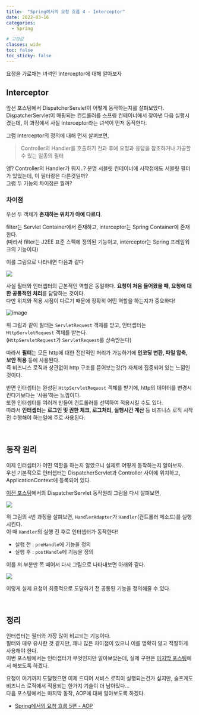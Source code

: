 ```yaml
---
title:  "Spring에서의 요청 흐름 4 - Interceptor"
date: 2022-03-16
categories: 
  - Spring

# 고정값
classes: wide
toc: false
toc_sticky: false
---
```


요청을 가로채는 녀석인 Interceptor에 대해 알아보자

## Interceptor

앞선 포스팅에서 DispatcherServlet이 어떻게 동작하는지를 살펴보았다.   
DispatcherServlet이 매핑되는 컨트롤러를 스프링 컨테이너에서 찾아낸 다음 실행시켰는데, 이 과정에서 사실 Interceptor라는 녀석이 먼저 동작한다.

그럼 Interceptor의 정의에 대해 먼저 살펴보면,

> Controller의 Handler를 호출하기 전과 후에 요청과 응답을 참조하거나 가공할 수 있는 일종의 필터

엥? Controller의 Handler가 뭐지..? 분명 서블릿 컨테이너에 시작점에도 서블릿 필터가 있었는데, 이 필터랑은 다른것일까?   
그럼 두 기능의 차이점은 뭘까?   

### 차이점

우선 두 객체가 **존재하는 위치가 아예 다르다**.   

filter는 Servlet Container에서 존재하고, interceptor는 Spring Container에 존재한다.   
(따라서 filter는 J2EE 표준 스펙에 정의된 기능이고, interceptor는 Spring 프레임워크의 기능이다)   

이를 그림으로 나타내면 다음과 같다   

![](https://user-images.githubusercontent.com/71180414/158568686-3dbace05-e7c7-42f2-b5bd-7db6270e498f.png)

사실 필터와 인터셉터의 근본적인 역할은 동일하다. **요청이 처음 들어왔을 때, 요청에 대한 공통적인 처리**를 담당하는 것이다.    
다만 위치와 적용 시점이 다르기 때문에 정확히 어떤 역할을 하는지가 중요하다!

![image](https://user-images.githubusercontent.com/71180414/158570449-5242fbf6-8413-4e4d-a166-3fc4ea011c20.png)

위 그림과 같이 필터는 `ServletRequest` 객체를 받고, 인터셉터는 `HttpServletRequest` 객체를 받는다.   
(`HttpServletRequest`가 `ServletRequest`를 상속받는다)

따라서 **필터**는 모든 http에 대한 전반적인 처리가 가능하기에 **인코딩 변환, 파일 압축, 보안 적용** 등에 사용된다.   
즉 비즈니스 로직과 상관없이 http 구조를 뜯어보는것(?) 자체에 집중되어 있는 느낌인 것이다.    

반면 인터셉터는 완성된 `HttpServletRequest` 객체를 받기에, http의 데이터를 변경시킨다기보다는 '사용'하는 느낌이다.   
또한 인터셉터를 여러개 만들어 컨트롤러를 선택하여 적용시킬 수도 있다.   
따라서 **인터셉터**는 **로그인 및 권한 체크, 로그처리, 실행시간 계산** 등 비즈니스 로직 시작 전 수행해야 하는일에 주로 사용된다.

<br>

## 동작 원리

이제 인터셉터가 어떤 역할을 하는지 알았으니 실제로 어떻게 동작하는지 알아보자.   
우선 기본적으로 인터셉터는 DispatcherServlet과 Controller 사이에 위치하고, ApplicationContext에 등록되어 있다.

[이전 포스팅](/spring/4)에서의 DispatcherServlet 동작원리 그림을 다시 살펴보면,

![](https://user-images.githubusercontent.com/71180414/131516025-523a4b53-f8cd-49ad-8160-6e52908ab2b9.png)

위 그림의 `4`번 과정을 살펴보면, `HandlerAdapter`가 `Handler`(컨트롤러 메소드)를 실행시킨다.   
이 때 `Handler`의 실행 전 후로 인터셉터가 동작한다!   

- 실행 전 : `preHandle`에 기능을 정의
- 실행 후 : `postHandle`에 기능을 정의

이를 저 부분만 똑 떼어서 다시 그림으로 나타내보면 아래와 같다.

![](https://user-images.githubusercontent.com/71180414/158590777-d50cf05b-264c-427f-9ab5-8140fc8a331b.png)

이렇게 실제 요청이 최종적으로 도달하기 전 공통된 기능을 정의해줄 수 있다.

<br>

## 정리

인터셉터는 필터와 가장 많이 비교되는 기능이다.   
필터와 매우 유사한 것 같지만, 꽤나 많은 차이점이 있으니 이를 명확히 알고 적절하게 사용해야 한다.   
이번 포스팅에서는 인터셉터가 무엇인지만 알아보았는데, 실제 구현은 [마지막 포스팅](/spring/7)에서 해보도록 하겠다.   

요청이 여기까지 도달했으면 이제 드디어 서비스 로직이 실행되는건가 싶지만, 슬프게도 비즈니스 로직에서 적용되는 한가지 기술이 더 남아있다...   
다음 포스팅에서는 마지막 동작, AOP에 대해 알아보도록 하겠다.

- [Spring에서의 요청 흐름 5편 - AOP](/spring/6)

<br>